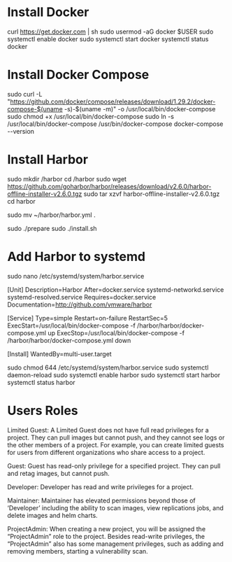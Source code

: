 # Install Docker
curl https://get.docker.com | sh
sudo usermod -aG docker $USER
sudo systemctl enable docker
sudo systemctl start docker
systemctl status docker

# Install Docker Compose
sudo curl -L "https://github.com/docker/compose/releases/download/1.29.2/docker-compose-$(uname -s)-$(uname -m)" -o /usr/local/bin/docker-compose
sudo chmod +x /usr/local/bin/docker-compose
sudo ln -s /usr/local/bin/docker-compose /usr/bin/docker-compose
docker-compose --version

# Install Harbor
sudo mkdir /harbor
cd /harbor
sudo wget https://github.com/goharbor/harbor/releases/download/v2.6.0/harbor-offline-installer-v2.6.0.tgz
sudo tar xzvf harbor-offline-installer-v2.6.0.tgz
cd harbor

sudo mv ~/harbor/harbor.yml .

sudo ./prepare
sudo ./install.sh

# Add Harbor to systemd
sudo nano /etc/systemd/system/harbor.service

[Unit]
Description=Harbor
After=docker.service systemd-networkd.service systemd-resolved.service
Requires=docker.service
Documentation=http://github.com/vmware/harbor

[Service]
Type=simple
Restart=on-failure
RestartSec=5
ExecStart=/usr/local/bin/docker-compose -f /harbor/harbor/docker-compose.yml up
ExecStop=/usr/local/bin/docker-compose -f /harbor/harbor/docker-compose.yml down

[Install]
WantedBy=multi-user.target

sudo chmod 644 /etc/systemd/system/harbor.service
sudo systemctl daemon-reload
sudo systemctl enable harbor
sudo systemctl start harbor
systemctl status harbor

# Users Roles
Limited Guest: A Limited Guest does not have full read privileges for a project. They can pull images but cannot push, and they cannot see logs or the other members of a project. For example, you can create limited guests for users from different organizations who share access to a project.

Guest: Guest has read-only privilege for a specified project. They can pull and retag images, but cannot push.

Developer: Developer has read and write privileges for a project.

Maintainer: Maintainer has elevated permissions beyond those of ‘Developer’ including the ability to scan images, view replications jobs, and delete images and helm charts.

ProjectAdmin: When creating a new project, you will be assigned the “ProjectAdmin” role to the project. Besides read-write privileges, the “ProjectAdmin” also has some management privileges, such as adding and removing members, starting a vulnerability scan.
